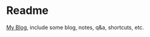 # Readme

[My Blog](https://github.com/aibeta/blog), include some blog, notes, q&a, shortcuts, etc.
